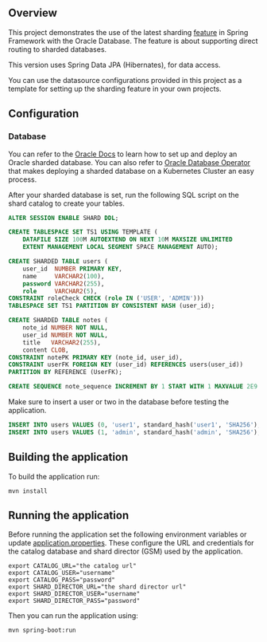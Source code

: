 ## Overview

This project demonstrates the use of the latest sharding [feature](https://github.com/spring-projects/spring-framework/pull/31506) in Spring Framework with the Oracle Database.
The feature is about supporting direct routing to sharded databases.

This version uses Spring Data JPA (Hibernates), for data access.

You can use the datasource configurations provided in this project as a template for setting up the sharding feature in your own projects.

## Configuration

### Database

You can refer to the [Oracle Docs](https://docs.oracle.com/en/database/oracle/oracle-database/21/shard/sharding-deployment.html#GUID-F99B8742-4089-4E77-87D4-4691EA932207)
to learn how to set up and deploy an Oracle sharded database.
You can also refer to [Oracle Database Operator](https://github.com/oracle/oracle-database-operator) that makes deploying a sharded database on a Kubernetes Cluster an easy process.

After your sharded database is set, run the following SQL script on the shard catalog to create your tables.

~~~SQL
ALTER SESSION ENABLE SHARD DDL;

CREATE TABLESPACE SET TS1 USING TEMPLATE (
    DATAFILE SIZE 100M AUTOEXTEND ON NEXT 10M MAXSIZE UNLIMITED
    EXTENT MANAGEMENT LOCAL SEGMENT SPACE MANAGEMENT AUTO);

CREATE SHARDED TABLE users (
    user_id  NUMBER PRIMARY KEY,
    name     VARCHAR2(100),
    password VARCHAR2(255),
    role     VARCHAR2(5),
CONSTRAINT roleCheck CHECK (role IN ('USER', 'ADMIN')))
TABLESPACE SET TS1 PARTITION BY CONSISTENT HASH (user_id);

CREATE SHARDED TABLE notes (
    note_id NUMBER NOT NULL,
    user_id NUMBER NOT NULL,
    title   VARCHAR2(255),
    content CLOB,
CONSTRAINT notePK PRIMARY KEY (note_id, user_id),
CONSTRAINT userFK FOREIGN KEY (user_id) REFERENCES users(user_id))
PARTITION BY REFERENCE (UserFK);

CREATE SEQUENCE note_sequence INCREMENT BY 1 START WITH 1 MAXVALUE 2E9 SHARD;
~~~

Make sure to insert a user or two in the database before testing the application.

~~~SQL
INSERT INTO users VALUES (0, 'user1', standard_hash('user1', 'SHA256'), 'USER');
INSERT INTO users VALUES (1, 'admin', standard_hash('admin', 'SHA256'), 'ADMIN');
~~~

## Building the application
To build the application run:

~~~
mvn install
~~~

## Running the application

Before running the application set the following environment variables or update [application.properties](src/main/resources/application.properties). These configure the URL and credentials for the catalog database and shard director (GSM) used by the application.

~~~shell
export CATALOG_URL="the catalog url"
export CATALOG_USER="username"
export CATALOG_PASS="password"
export SHARD_DIRECTOR_URL="the shard director url"
export SHARD_DIRECTOR_USER="username"
export SHARD_DIRECTOR_PASS="password"
~~~

Then you can run the application using:

~~~shell
mvn spring-boot:run
~~~